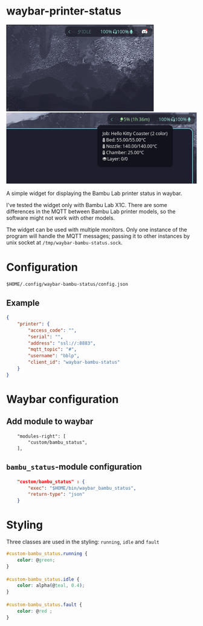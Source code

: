 # waybar-printer-status
![Idle Status](screenshots/bambu_status_idle.png)
![Running Status](screenshots/bambu_status_running.png)

A simple widget for displaying the Bambu Lab printer status in waybar.

I've tested the widget only with Bambu Lab X1C. There are some differences in the MQTT between Bambu Lab printer models, so the software might not work with other models.

The widget can be used with multiple monitors. Only one instance of the program will handle the MQTT messages; passing it to other instances by unix socket at `/tmp/waybar-bambu-status.sock`.

# Configuration
`$HOME/.config/waybar-bambu-status/config.json`
## Example
```json
{
	"printer": {
		"access_code": "",
		"serial": "",
		"address": "ssl://:8883",
		"mqtt_topic": "#",
		"username": "bblp",
		"client_id": "waybar-bambu-status"
	}
}
```

# Waybar configuration
## Add module to waybar
```
    "modules-right": [
        "custom/bambu_status",
    ],
```
## `bambu_status`-module configuration
```json
    "custom/bambu_status" : {
        "exec": "$HOME/bin/waybar_bambu_status",
        "return-type": "json"
    }

```

# Styling
Three classes are used in the styling: `running`, `idle` and `fault` 
```css
#custom-bambu_status.running {
    color: @green;
}

#custom-bambu_status.idle {
    color: alpha(@teal, 0.4);
}

#custom-bambu_status.fault {
    color: @red ;
}
```
